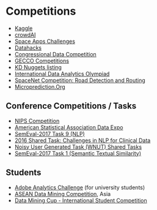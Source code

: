# Competitions

* [Kaggle](https://www.kaggle.com/competitions)
* [crowdAI](https://www.crowdai.org)  
* [Space Apps Challenges](https://2017.spaceappschallenge.org/challenges/)
* [Datahacks](https://datahack.analyticsvidhya.com/contest/practice-problem-age-detection/)
* [Congressional Data Competition](https://www.challenge.gov/list/)
* [GECCO Competitions](http://gecco-2018.sigevo.org/index.html/tiki-index.php?page=Competitions)
* [KD Nuggets listing](https://www.kdnuggets.com/competitions/)
* [International Data Analytics Olympiad](http://idao.world/)
* [SpaceNet Competition: Road Detection and Routing](https://www.iqt.org/cosmiq-works-radiant-solutions-and-nvidia-announce-third-spacenettm-competition-road-detection-and-routing-challenge/#new_tab)
* [Microprediction.Org](www.microprediction.org)

## Conference Competitions / Tasks
* [NIPS Competition](https://nips.cc/Conferences/2018/CallForCompetitions)
* [American Statistical Association Data Expo](http://community.amstat.org/stat-computing/data-expo/data-expo-2018)
* [SemEval-2017 Task 9 (NLP)](http://alt.qcri.org/semeval2017/task9/)
* [2016 Shared Task: Challenges in NLP for Clinical Data](https://www.i2b2.org/NLP/RDoCforPsychiatry/PreviousChallenges.php)
* [Noisy User Generated Task (WNUT) Shared Tasks](http://noisy-text.github.io/2017/)
* [SemEval-2017 Task 1 (Semantic Textual Similarity)](http://alt.qcri.org/semeval2017/task1/)


## Students
* [Adobe Analytics Challenge](http://adobeanalyticschallenge.com/) (for university students)
* [ASEAN Data Mining Competition](https://www.youthop.com/competitions/asean-date-science-competition-2018), Asia
* [Data Mining Cup - International Student Competition](https://www.data-mining-cup.com/)



